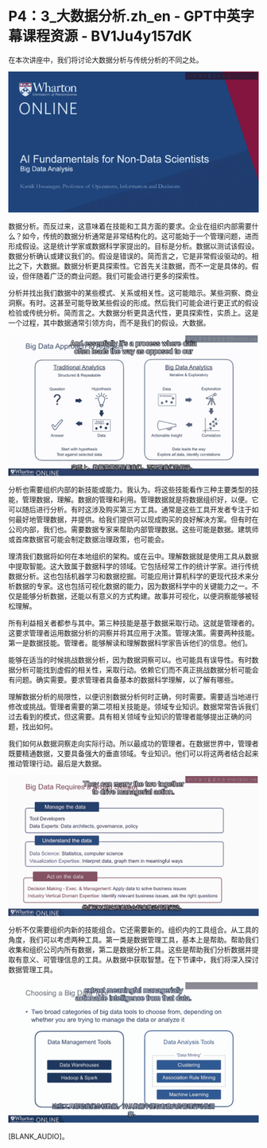 # P4：3_大数据分析.zh_en - GPT中英字幕课程资源 - BV1Ju4y157dK

在本次讲座中，我们将讨论大数据分析与传统分析的不同之处。

![](img/658b6ca335c769fd3d54df88d3c6b4ee_1.png)

数据分析。而反过来，这意味着在技能和工具方面的要求。企业在组织内部需要什么？如今，传统的数据分析通常是非常结构化的。这可能始于一个管理问题，进而形成假设。这是统计学家或数据科学家提出的。目标是分析。数据以测试该假设。数据分析确认或建议我们的。假设是错误的。简而言之，它是非常假设驱动的。相比之下，大数据。数据分析更具探索性。它首先关注数据，而不一定是具体的。假设，但伴随着广泛的商业问题。我们可能会进行更多的探索性。

分析并找出我们数据中的某些模式、关系或相关性。这可能暗示。某些洞察、商业洞察。有时。这甚至可能导致某些假设的形成。然后我们可能会进行更正式的假设检验或传统分析。简而言之。大数据分析更具迭代性，更具探索性，实质上。这是一个过程，其中数据通常引领方向，而不是我们的假设。大数据。

![](img/658b6ca335c769fd3d54df88d3c6b4ee_3.png)

分析也需要组织内部的新技能或能力。我认为。将这些技能看作三种主要类型的技能，管理数据，理解。数据的管理和利用。管理数据就是将数据组织好，以便。它可以随后进行分析。有时这涉及购买第三方工具。通常是这些工具开发者专注于如何最好地管理数据，并提供。给我们提供可以现成购买的良好解决方案。但有时在公司内部，我们也。需要数据专家来帮助内部管理数据。这些可能是数据。建筑师或首席数据官可能会制定数据治理政策，也可能会。

理清我们数据将如何在本地组织的架构。或在云中。理解数据就是使用工具从数据中提取智能。这大致属于数据科学的领域。它包括经常工作的统计学家。进行传统数据分析。这也包括机器学习和数据挖掘。可能应用计算机科学的更现代技术来分析数据的专家。这也包括可视化数据的能力，因为数据科学中的关键能力之一。不仅是能够分析数据，还能以有意义的方式构建。故事并可视化，以便洞察能够被轻松理解。

所有利益相关者都参与其中。第三种技能是基于数据采取行动。这就是管理者的。这要求管理者运用数据分析的洞察并将其应用于决策。管理决策。需要两种技能。第一是数据技能。管理者。能够解读和理解数据科学家告诉他们的信息。他们。

能够在适当的时候挑战数据分析，因为数据洞察可以。也可能具有误导性。有时数据分析可能找到虚假的相关性，采取行动。依赖它们而不真正挑战数据分析可能会有问题。确实需要。要求管理者具备基本的数据科学理解，以了解有哪些。

理解数据分析的局限性，以便识别数据分析何时正确，何时需要。需要适当地进行修改或挑战。管理者需要的第二项相关技能是。领域专业知识。数据常常告诉我们过去看到的模式，但这需要。具有相关领域专业知识的管理者能够提出正确的问题，找出如何。

我们如何从数据洞察走向实际行动。所以最成功的管理者。在数据世界中，管理者既要精通数据，又要具备强大的垂直领域。专业知识。他们可以将这两者结合起来推动管理行动。最后是大数据。

![](img/658b6ca335c769fd3d54df88d3c6b4ee_5.png)

分析不仅需要组织内新的技能组合。它还需要新的。组织内的工具组合。从工具的角度，我们可以考虑两种工具。第一类是数据管理工具，基本上是帮助。帮助我们收集和组织公司内所有数据，第二是数据分析工具。这些是帮助我们分析数据并提取有意义、可管理信息的工具。从数据中获取智慧。在下节课中，我们将深入探讨数据管理工具。

![](img/658b6ca335c769fd3d54df88d3c6b4ee_7.png)

[BLANK_AUDIO]。
